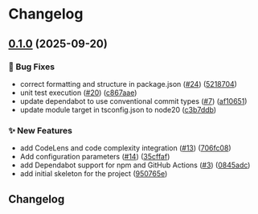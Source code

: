 # Changelog

## [0.1.0](https://github.com/askpt/code-complexity/compare/v0.0.1...v0.1.0) (2025-09-20)


### 🐛 Bug Fixes

* correct formatting and structure in package.json ([#24](https://github.com/askpt/code-complexity/issues/24)) ([5218704](https://github.com/askpt/code-complexity/commit/521870456809b5e4d526524020a3238a7293f269))
* unit test execution ([#20](https://github.com/askpt/code-complexity/issues/20)) ([c867aae](https://github.com/askpt/code-complexity/commit/c867aae46b74a086a229ac3b9971fe826745cbe7))
* update dependabot to use conventional commit types ([#7](https://github.com/askpt/code-complexity/issues/7)) ([af10651](https://github.com/askpt/code-complexity/commit/af10651d5fbec906a78ec62d232cdaf1d21f197a))
* update module target in tsconfig.json to node20 ([c3b7ddb](https://github.com/askpt/code-complexity/commit/c3b7ddbdda9d20327f31ca139ff71c3633f07046))


### ✨ New Features

* add CodeLens and code complexity integration ([#13](https://github.com/askpt/code-complexity/issues/13)) ([706fc08](https://github.com/askpt/code-complexity/commit/706fc08586f366aff7ef119e9cdbc7f425929bb7))
* Add configuration parameters ([#14](https://github.com/askpt/code-complexity/issues/14)) ([35cffaf](https://github.com/askpt/code-complexity/commit/35cffaf6da32c237be87e86c35c16e2c5889bd61))
* add Dependabot support for npm and GitHub Actions ([#3](https://github.com/askpt/code-complexity/issues/3)) ([0845adc](https://github.com/askpt/code-complexity/commit/0845adc7d5ae53cdab3a255408e5db0be52d8a53))
* add initial skeleton for the project ([950765e](https://github.com/askpt/code-complexity/commit/950765e9c171b58ec7f886dfb17397cc927ed2f0))

## Changelog
